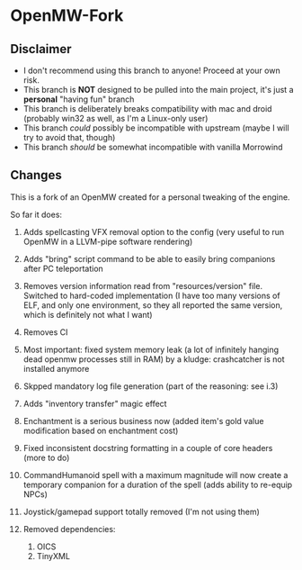 OpenMW-Fork
===========

Disclaimer
----------
 * I don't recommend using this branch to anyone! Proceed at your own risk.
 * This branch is __NOT__ designed to be pulled into the main project, it's just a __personal__ "having fun" branch
 * This branch is deliberately breaks compatibility with mac and droid (probably win32 as well, as I'm a Linux-only user)
 * This branch _could_ possibly be incompatible with upstream (maybe I will try to avoid that, though)
 * This branch _should_ be somewhat incompatible with vanilla Morrowind

Changes
-------

This is a fork of an OpenMW created for a personal tweaking of the engine.

So far it does:

1) Adds spellcasting VFX removal option to the config (very useful to run OpenMW in a LLVM-pipe software rendering)

2) Adds "bring" script command to be able to easily bring companions after PC teleportation

3) Removes version information read from "resources/version" file. Switched to hard-coded implementation (I have too many versions of ELF, and only one environment, so they all reported the same version, which is definitely not what I want)

4) Removes CI

5) Most important: fixed system memory leak (a lot of infinitely hanging dead openmw processes still in RAM) by a kludge: crashcatcher is not installed anymore

6) Skpped mandatory log file generation (part of the reasoning: see i.3)

7) Adds "inventory transfer" magic effect

8) Enchantment is a serious business now (added item's gold value modification based on enchantment cost)

9) Fixed inconsistent docstring formatting in a couple of core headers (more to do)

10) CommandHumanoid spell with a maximum magnitude will now create a temporary companion for a duration of the spell (adds ability to re-equip NPCs)

11) Joystick/gamepad support totally removed (I'm not using them)

12) Removed dependencies:

    1) OICS
    2) TinyXML
